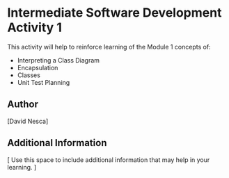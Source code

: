 # Intermediate Software Development Activity 1
This activity will help to reinforce learning of the Module 1 concepts of:

- Interpreting a Class Diagram
- Encapsulation
- Classes
- Unit Test Planning

## Author
[David Nesca]

## Additional Information
[ Use this space to include additional information that may help in your learning. ]
